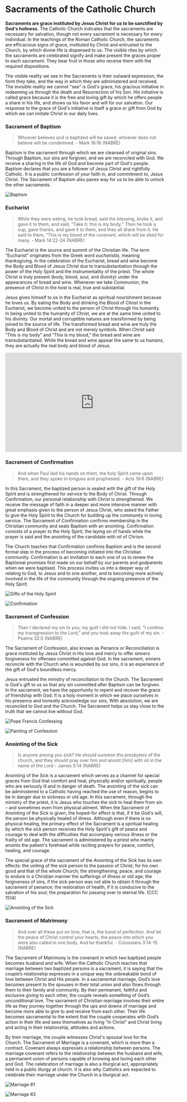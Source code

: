 # Sacraments of the Catholic Church
**Sacraments are grace instituted by Jesus Christ for us to be sanctified by God's holiness.** The Catholic Church indicates that the sacraments are necessary for salvation, though not every sacrament is necessary for every individual. In the teachings of the Roman Catholic Church, the sacraments are efficacious signs of grace, instituted by Christ and entrusted to the Church, by which divine life is dispensed to us. The visible rites by which the sacraments are celebrated signify and make present the graces proper to each sacrament. They bear fruit in those who receive them with the required dispositions.

The visible reality we see in the Sacraments is their outward expression, the form they take, and the way in which they are administered and received. The invisible reality we cannot "see" is God's grace, his gracious initiative in redeeming us through the death and Resurrection of his Son. His initiative is called grace because it is the free and loving gift by which he offers people a share in his life, and shows us his favor and will for our salvation. Our response to the grace of God's initiative is itself a grace or gift from God by which we can imitate Christ in our daily lives.

### Sacrament of Baptism
> Whoever believes and is baptized will be saved; whoever does not believe will be condemned. - Mark 16:16 (NABRE)

Baptism is the sacrament through which we are cleansed of original sins. Through Baptism, our sins are forgiven, and we are reconciled with God. We receive a sharing in the life of God and become part of God's people. Baptism declares that you are a follower of Jesus Christ and rightfully Catholic. It is a public confession of your faith in, and commitment to, Jesus Christ. The Sacrament of Baptism also paves way for us to be able to unlock the other sacraments.

![Baptism](https://img1.wsimg.com/isteam/ip/d20dce8a-b58d-4375-b3ec-cbb20f0ca542/Baptism%20picture.jpg/:/cr=t:0%25,l:0.05%25,w:99.91%25,h:99.91%25/rs=w:400,cg:true,m)

### Eucharist
> While they were eating, he took bread, said the blessing, broke it, and gave it to them, and said, “Take it; this is my body.” Then he took a cup, gave thanks, and gave it to them, and they all drank from it. He said to them, “This is my blood of the covenant, which will be shed for many. - Mark 14:22-24 (NABRE)

The Eucharist is the source and summit of the Christian life. The term “Eucharist” originates from the Greek word *eucharistia*, meaning thanksgiving.  In the celebration of the Eucharist, bread and wine become the Body and Blood of Jesus Christ due to transubstantiation through the power of the Holy Spirit and the instrumentality of the priest. The whole Christ is truly present (body, blood, soul, and divinity) under the appearances of bread and wine. Whenever we take Communion, the presence of Christ in the host is real, true and substantial. 

Jesus gives himself to us in the Eucharist as spiritual nourishment because he loves us. By eating the Body and drinking the Blood of Christ in the Eucharist, we become united to the person of Christ through his humanity. In being united to the humanity of Christ, we are at the same time united to his divinity. Our mortal and corruptible natures are transformed by being joined to the source of life. The transformed bread and wine are truly the Body and Blood of Christ and are not merely symbols. When Christ said “This is my body” and “This is my blood,” the bread and wine are transubstantiated. While the bread and wine appear the same to us humans, they are actually the real body and blood of Jesus.

<iframe width="560" height="315" src="https://www.youtube.com/embed/ozXahVZwfok?si=xnfHDG-C8BFh7R8d" title="YouTube video player" frameborder="0" allow="accelerometer; autoplay; clipboard-write; encrypted-media; gyroscope; picture-in-picture; web-share" allowfullscreen></iframe>

### Sacrament of Confirmation
> And when Paul laid his hands on them, the holy Spirit came upon them, and they spoke in tongues and prophesied. - Acts 19:6 (NABRE)

In this Sacrament, the baptized person is sealed with the gift of the Holy Spirit and is strengthened for service to the Body of Christ. Through Confirmation, our personal relationship with Christ is strengthened. We receive the message of faith in a deeper and more intensive manner with great emphasis given to the person of Jesus Christ, who asked the Father to give the Holy Spirit to the Church for building up the community in loving service. The Sacrament of Confirmation confirms membership in the Christian community and seals Baptism with an anointing. Confirmation consists of a prayer to the Holy Spirit, the laying on of hands while the prayer is said and the anointing of the candidate with oil of Chrism. 

The Church teaches that Confirmation confirms Baptism and is the second formal step in the process of becoming initiated into the Christian community. Confirmation is an invitation to each one of us to renew the Baptismal promises first made on our behalf by our parents and godparents when we were baptised. This process invites us into a deeper way of relating to God, to Jesus and to one another, and to becoming more actively involved in the life of the community through the ongoing presence of the Holy Spirit.

![Gifts of the Holy Spirit](https://scontent.fwnp1-1.fna.fbcdn.net/v/t1.6435-9/100783264_2899942743456513_6547487173837324288_n.jpg?stp=dst-jpg_p552x414&_nc_cat=108&ccb=1-7&_nc_sid=dd63ad&_nc_eui2=AeFh0PB5uWpi9_pYg_tE7BTe2FfekN70d5PYV96Q3vR3k02-7uhLfMhx7qrwZwTNZm1saKvabv9kkhyvL0382PYs&_nc_ohc=wh0Ukd9w23MAX8-NBMz&_nc_ht=scontent.fwnp1-1.fna&oh=00_AfDOJ3sO0hy64bOwBP8djtcOwMRkJqqDrj-HIp1r-51I8g&oe=659554E6)

![Confirmation](https://judeatl.com/wp-content/uploads/2022/04/8F5A4917-scaled.jpg)

### Sacrament of Confession
> Then I declared my sin to you; my guilt I did not hide. I said, “I confess my transgression to the Lord,” and you took away the guilt of my sin. - Psalms 32:5 (NABRE)

The Sacrament of Confession, also known as Penance or Reconciliation is grace instituted by Jesus Christ in His love and mercy to offer sinners forgiveness for offenses committed against God. In the sacrament, sinners reconcile with the Church who is wounded by our sins, it is an experience of the gift of God's boundless mercy. 

Jesus entrusted the ministry of reconciliation to the Church. The Sacrament is God's gift to us so that any sin committed after Baptism can be forgiven.  In the sacrament, we have the opportunity to repent and recover the grace of friendship with God. It is a holy moment in which we place ourselves in his presence and honestly acknowledge our sins, With absolution, we are reconciled to God and the Church. The Sacrament helps us stay close to the truth that we cannot live without God.

![Pope Francis Confessing](https://www.catholicnewsagency.com/images/Pope_Francis_2_goes_to_Confession_during_a_penitential_celebration_at_St_Peters_Basilica_March_28_2014_Credit_LOsservatore_Romano_CNA_3_28_14.jpg?jpg)

![Painting of Confession](https://uploads.weconnect.com/b033879f0a817041288079edd0d92fb80fd0caca/tgaxfi3ot6v7sw9kvkqj6g5g0sl.jpg)

### Anointing of the Sick
> Is anyone among you sick? He should summon the presbyters of the church, and they should pray over him and anoint [him] with oil in the name of the Lord - James 5:14 (NABRE)

Anointing of the Sick is a sacrament which serves as a channel for special graces from God that comfort and heal, physically and/or spiritually, people who are seriously ill and in danger of death. The anointing of the sick can be administered to a Catholic having reached the use of reason, begins to be in danger due to sickness or old age. In this sacrament, through the ministry of the priest, it is Jesus who touches the sick to heal them from sin – and sometimes even from physical ailment. When the Sacrament of Anointing of the Sick is given, the hoped-for effect is that, if it be God's will, the person be physically healed of illness. Although even if there is no physical healing, the primary effect of the Sacrament is a spiritual healing by which the sick person receives the Holy Spirit's gift of peace and courage to deal with the difficulties that accompany serious illness or the frailty of old age. The sacrament is administered by a priest who mainly anoints the patient's forehead while reciting prayers for peace, comfort, healing, and courage.

The special grace of the sacrament of the Anointing of the Sick has its own effects: the uniting of the sick person to the passion of Christ, for his own good and that of the whole Church; the strengthening, peace, and courage to endure in a Christian manner the sufferings of illness or old age; the forgiveness of sins, if the sick person was not able to obtain it through the sacrament of penance; the restoration of health, if it is conducive to the salvation of his soul; the preparation for passing over to eternal life. (CCC 1514)

![Anointing of the Sick](https://christthekingparish.ph/wp-content/uploads/2016/09/anointing-3-300x200.jpg)

### Sacrament of Matrimony
> And over all these put on love, that is, the bond of perfection. And let the peace of Christ control your hearts, the peace into which you were also called in one body. And be thankful. - Colossians 3:14-15 (NABRE)

The Sacrament of Matrimony is the covenant in which two baptized people becomes husband and wife. When the Catholic Church teaches that marriage between two baptized persons is a sacrament, it is saying that the couple’s relationship expresses in a unique way the unbreakable bond of love between Christ and His people. In a sacramental marriage, God’s love becomes present to the spouses in their total union and also flows through them to their family and community. By their permanent, faithful and exclusive giving to each other, the couple reveals something of God’s unconditional love. The sacrament of Christian marriage involves their entire life as they journey together through the ups and downs of marriage and become more able to give to and receive from each other. Their life becomes sacramental to the extent that the couple cooperates with God’s action in their life and sees themselves as living “in Christ” and Christ living and acting in their relationship, attitudes and actions.

By their marriage, the couple witnesses Christ's spousal love for the Church. The Sacrament of Marriage is a covenant, which is more than a contract. Covenant always expresses a relationship between persons. The marriage covenant refers to the relationship between the husband and wife, a permanent union of persons capable of knowing and loving each other and God. The celebration of marriage is also a liturgical act, appropriately held in a public liturgy at church. It is also why Catholics are expected to celebrate their marriage under the Church in a liturgical act.

![Marriage #1](https://stpatswashington.com/sites/stpatsparish/files/styles/open_graph/public/uploads/images/marriage.jpg?itok=XsWpGRyn)

![Marriage #2](https://quizizz.com/media/resource/gs/quizizz-media/quizzes/bbc0ebc2-1bc8-4fec-bc83-db4f84d1cf87)
